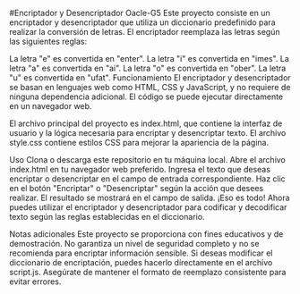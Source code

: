 #Encriptador y Desencriptador Oacle-G5
Este proyecto consiste en un encriptador y desencriptador que utiliza un diccionario predefinido para realizar la conversión de letras. El encriptador reemplaza las letras según las siguientes reglas:

La letra "e" es convertida en "enter".
La letra "i" es convertida en "imes".
La letra "a" es convertida en "ai".
La letra "o" es convertida en "ober".
La letra "u" es convertida en "ufat".
Funcionamiento
El encriptador y desencriptador se basan en lenguajes web como HTML, CSS y JavaScript, y no requiere de ninguna dependencia adicional. El código se puede ejecutar directamente en un navegador web.

El archivo principal del proyecto es index.html, que contiene la interfaz de usuario y la lógica necesaria para encriptar y desencriptar texto. El archivo style.css contiene estilos CSS para mejorar la apariencia de la página.

Uso
Clona o descarga este repositorio en tu máquina local.
Abre el archivo index.html en tu navegador web preferido.
Ingresa el texto que deseas encriptar o desencriptar en el campo de entrada correspondiente.
Haz clic en el botón "Encriptar" o "Desencriptar" según la acción que desees realizar.
El resultado se mostrará en el campo de salida.
¡Eso es todo! Ahora puedes utilizar el encriptador y desencriptador para codificar y decodificar texto según las reglas establecidas en el diccionario.

Notas adicionales
Este proyecto se proporciona con fines educativos y de demostración. No garantiza un nivel de seguridad completo y no se recomienda para encriptar información sensible.
Si deseas modificar el diccionario de encriptación, puedes hacerlo directamente en el archivo script.js. Asegúrate de mantener el formato de reemplazo consistente para evitar errores.
